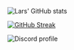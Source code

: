 
![Lars' GitHub stats](https://github-readme-stats.vercel.app/api?username=larssieboy18&show_icons=true&theme=dark) 

[![GitHub Streak](https://github-readme-streak-stats.herokuapp.com/?user=larssieboy18&theme=dark)](https://git.io/streak-stats)

![Discord profile](https://discord.c99.nl/widget/theme-2/119473151913623552.png)


<!--
**larssieboy18/larssieboy18** is a ✨ _special_ ✨ repository because its `README.md` (this file) appears on your GitHub profile.

Here are some ideas to get you started:

- 🔭 I’m currently working on ...
- 🌱 I’m currently learning ...
- 👯 I’m looking to collaborate on ...
- 🤔 I’m looking for help with ...
- 💬 Ask me about ...
- 📫 How to reach me: ...
- 😄 Pronouns: ...
- ⚡ Fun fact: ...

[![Top Langs](https://github-readme-stats.vercel.app/api/top-langs/?username=larssieboy18&layout=compact&theme=dark)](https://github.com/anuraghazra/github-readme-stats)


-->
